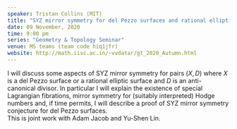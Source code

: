 ```yaml
---
speaker: Tristan Collins (MIT) 
title: "SYZ mirror symmetry for del Pezzo surfaces and rational elliptic surfaces"
date: 09 November, 2020
time: 9:00 pm
series: "Geometry & Topology Seminar"
venue: MS teams (team code hiq1jfr)
website: http://math.iisc.ac.in/~vvdatar/gt_2020_Autumn.html
---
```


I will discuss some aspects of SYZ mirror symmetry for pairs $(X,D)$ where $X$ is a del Pezzo surface or a rational elliptic surface 
and $D$ is an anti-canonical divisor.  In particular I will explain the existence of special Lagrangian fibrations, mirror symmetry 
for (suitably interpreted) Hodge numbers and,  if time permits, I will describe a proof of SYZ mirror symmetry conjecture for del Pezzo surfaces.  
This is joint work with Adam Jacob and Yu-Shen Lin.
